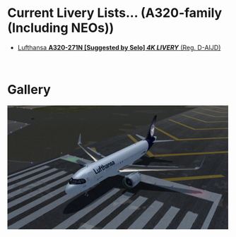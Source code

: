 # Current Livery Lists... (A320-family (Including NEOs))
<ul>
  <li><a href=https://raw.githubusercontent.com/Sadia2000/Custom-video-livery/main/A320-family/A320-271N/DLH-A320N.zip>Lufthansa <b>A320-271N [Suggested by Selo] <i>4K LIVERY</i></b> (Reg. D-AIJD)</a></li>
</ul><br>

# Gallery
<a href=https://raw.githubusercontent.com/Sadia2000/Custom-video-livery/main/A320-family/A320-271N/DLH-A320N.zip><img src=https://raw.githubusercontent.com/Sadia2000/Custom-video-livery/main/A320-family/Screenshots/Screenshot%202021-09-10%20161139.png alt=D-AIJD width=500px></a>
